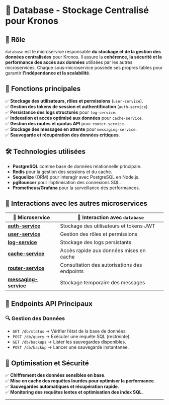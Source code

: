 # 📌 Database - Stockage Centralisé pour Kronos

## 🚀 Rôle
`database` est le microservice responsable **du stockage et de la gestion des données centralisées** pour Kronos. Il assure la **cohérence, la sécurité et la performance des accès aux données** utilisées par les autres microservices. Chaque sous-microservice possède ses propres tables pour garantir **l’indépendance et la scalabilité**.

## 🔑 Fonctions principales
✅ **Stockage des utilisateurs, rôles et permissions** (`user-service`).  
✅ **Gestion des tokens de session et authentification** (`auth-service`).  
✅ **Persistance des logs structurés** pour `log-service`.  
✅ **Indexation et accès optimisé aux données** pour `cache-service`.  
✅ **Gestion des routes et quotas API** pour `router-service`.  
✅ **Stockage des messages en attente** pour `messaging-service`.  
✅ **Sauvegarde et récupération des données critiques**.  

## 🛠 Technologies utilisées
- **PostgreSQL** comme base de données relationnelle principale.  
- **Redis** pour la gestion des sessions et du cache.  
- **Sequelize** (ORM) pour interagir avec PostgreSQL en Node.js.  
- **pgBouncer** pour l’optimisation des connexions SQL.  
- **Prometheus/Grafana** pour la surveillance des performances.

## 🔗 Interactions avec les autres microservices
| 📌 Microservice | 🔄 Interaction avec `database` |
|----------------|----------------------------------|
| **[auth-service](../auth_service/index.md)** | Stockage des utilisateurs et tokens JWT |
| **[user-service](../user_service/index.md)** | Gestion des rôles et permissions |
| **[log-service](../log_service/index.md)** | Stockage des logs persistants |
| **[cache-service](../cache_service/index.md)** | Accès rapide aux données mises en cache |
| **[router-service](../router_service/index.md)** | Consultation des autorisations des endpoints |
| **[messaging-service](../messaging_service/index.md)** | Stockage temporaire des messages |

## 📡 Endpoints API Principaux
### 🔍 **Gestion des Données**
- `GET /db/status` → Vérifier l’état de la base de données.  
- `POST /db/query` → Exécuter une requête SQL (restreinte).  
- `GET /db/backups` → Lister les sauvegardes disponibles.  
- `POST /db/backup` → Lancer une sauvegarde instantanée.  

## 🚀 Optimisation et Sécurité
✅ **Chiffrement des données sensibles en base**.  
✅ **Mise en cache des requêtes lourdes pour optimiser la performance**.  
✅ **Sauvegardes automatiques et récupération rapide**.  
✅ **Monitoring des requêtes lentes et optimisation des index SQL**.  

---